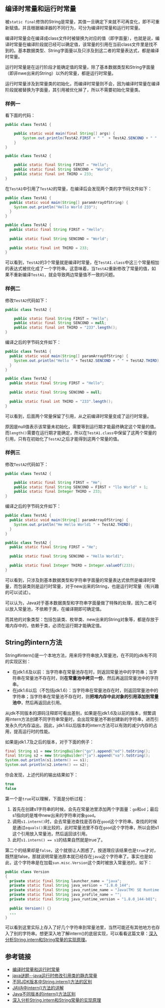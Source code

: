 <!--
date: 2021-03-27T23:48:12+08:00
lastmod: 2021-03-27T23:48:12+08:00
-->
## 编译时常量和运行时常量

被`static final`修饰的String是常量，其值一旦确定下来就不可再变化，即不可重新赋值。并且根据编译器的不同行为，可分为编译时常量和运行时常量。

编译时常量会在编译成class文件时被替换为对应的值（即字面量），也就是说，编译时常量在编译阶段就已经可以确定值，该常量的引用在当前class文件里是找不到的。基本数据类型、String字面量以及只涉及到这二者的常量表达式，都是编译时常量。

运行时常量是在运行阶段才能确定值的常量，除了基本数据类型和String字面量（即非nwe出来的String）以外的常量，都是运行时常量。

运行时常量涉及到常量类的初始化，而编译时常量则不会，因为编译时常量在编译阶段就被替换为字面量，其引用被优化掉了，所以不需要初始化常量类。

### 样例一

看下面的代码：

```java
public class TestA1 {

    public static void main(final String[] args) {
        System.out.println(TestA2.FIRST + " "  + TestA2.SENCOND + " "  + TestA2.THIRD);
    }
}

public class TestA2 {

    public static final String FIRST = "Hello";
    public static final String SENCOND = "World";
    public static final int THIRD = 233;
}
```

在`TestA1`中引用了`TestA2`的常量，在编译后会发现两个类的字节码文件如下：
```java
public class TestA1 {
  public static void main(String[] paramArrayOfString) {
    System.out.println("Hello World 233");
  }
}

public class TestA2 {
  public static final String FIRST = "Hello";
  
  public static final String SENCOND = "World";
  
  public static final int THIRD = 233;
}
```

可以看到，`TestA2`的3个常量就是编译时常量，在`TestA1.class`中这三个常量相加的表达式被优化成了一个字符串。这意味着，当`TestA2`重新修改了常量的值，如果不重新编译`TestA1`，就会导致两边常量值不一致的问题。

### 样例二

修改`TestA2`代码如下：
```java
public class TestA2 {

    public static final String FIRST = "Hello";
    public static final String SENCOND = null;
    public static final int THIRD = "233".length();
}
```

编译之后的字节码文件如下：
```java
public class TestA1 {
  public static void main(String[] paramArrayOfString) {
    System.out.println("Hello " + TestA2.SENCOND + " " + TestA2.THIRD);
  }
}

public class TestA2 {
  public static final String FIRST = "Hello";
  
  public static final String SENCOND = null;
  
  public static final int THIRD = "233".length();
}
```

可以看到，后面两个常量保留了引用，从之前编译时常量变成了运行时常量。

原因是null值表示该常量未初始化，需要等到运行期才能最终确定这个常量的值。而`length()`需要在运行期才能确定，所以在`TestA1.class`中保留了这两个常量的引用，只有在初始化了`TestA2`之后才能得到这两个常量的值。

### 样例三

修改`TestA2`代码如下：
```java
public class TestA2 {

    public static final String FIRST = "He";
    public static final String SENCOND = FIRST + "llo World" + 1;
    public static final Integer THIRD = 233;
}
```

编译之后的字节码文件如下：
```java
public class TestA1 {
  public static void main(String[] paramArrayOfString) {
    System.out.println("He Hello World1 " + TestA2.THIRD);
  }
}

public class TestA2 {
  public static final String FIRST = "He";
  
  public static final String SENCOND = "Hello World1";
  
  public static final Integer THIRD = Integer.valueOf(233);
}
```

可以看到，只涉及到基本数据类型和字符串字面量的常量表达式依然是编译时常量，而包装类则是运行时常量，对于new出来的String，也是运行时常量（有兴趣的可以试试）。

可以认为，Java对于基本数据类型和字符串字面量做了特殊的处理，因为二者可以放入常量池，不依赖于类，在编译期即可确定值。

而其他的对象类型：包括包装类、枚举类、new出来的String对象等，都是存放于堆内存中的，依赖于类，必须在运行期才能确定值。

## String的intern方法

String#intern()是一个本地方法，用来将字符串放入常量池，在不同的jdk有不同的实现区别：

* 在jdk1.6及以前：当字符串在常量池存在时，则返回常量池中的字符串；当字符串在常量池不存在时，则**在常量池中拷贝一份**，然后再返回常量池中的字符串。
* 在jdk1.6以后（不包括jdk1.6）：当字符串在常量池存在时，则返回常量池中的字符串；当字符串在常量池不存在时，则**把堆内存中此对象的引用添加到常量池中**，然后再返回此引用。

从jdk不同版本的源码注释即可看出差别，如果是在jdk1.6及以前的版本，频繁调用intern方法创建不同字符串常量时，会出现常量池不断创建新的字符串，进而引发永久代内存溢出。因此，jdk1.6以后版本的intern方法可以有效的减少内存的占用，提高运行时的性能。

如果是jdk1.7及之后的版本，对于下面的例子：
```java
final String s1 = new StringBuilder("go").append("od").toString();
final String s2 = new StringBuilder("ja").append("va").toString();
System.out.println(s1.intern() == s1);
System.out.println(s2.intern() == s2);
```

你会发现，上述代码的输出结果如下：
```java
true
false
```

第一个是`true`可以理解，下面是分析过程：
1. 首先在创建s1字符串的时候，会先在常量池里添加两个字面量：`go`和`od`；最后s1指向的是堆中new出来的字符串对象`good`。
2. 调用`s1.intern()`时，会去常量池查找是否存在`good`这个字符串。查找的时候是通过`equals()`来比较的，此时常量池里不存在`good`这个字符串，所以会把s1这个引用放入常量池，然后返回该引用。
3. 此时`s1.intern() == s1`的结果自然就是true了。

第二个的结果却是`false`，这个就很让人困惑了。按道理应该结果也是`true`才对，既然是false，那就说明常量池原本就已经存在`java`这个字符串了。事实也是如此，这个字符串是在加载`sun.misc.Version`这个类时被放入常量池的，如下：
```java
public class Version
{
  private static final String launcher_name = "java";
  private static final String java_version = "1.8.0_144";
  private static final String java_runtime_name = "Java(TM) SE Runtime Environment";
  private static final String java_profile_name = "";
  private static final String java_runtime_version = "1.8.0_144-b01";
  
  public Version() {}
  ...
}
```

可以看到这里实际上存入了好几个字符串到常量池里，当然可能还有其他地方也存入了别的字符串。想更深入地了解intern()的底层实现，可以看看这篇文章：[深入分析String.intern和String常量的实现原理](https://www.jianshu.com/p/c14364f72b7e)。

## 参考链接

* [编译时常量和运行时常量](https://blog.csdn.net/Honeyhanyu/article/details/77878120?locationNum=6&fps=1)
* [java谜题--java运行时修改引用类的静态常量](https://blog.csdn.net/feiyu8607/article/details/7064751)
* [不同JDK版本中String.intern()方法的区别](https://blog.csdn.net/Game_Zmh/article/details/101701708)
* [JAVA中intern()方法的详解](https://blog.csdn.net/tangyaya8/article/details/79240071)
* [Java不同版本的intern()方法区别](https://blog.csdn.net/sunlihuo/article/details/105275431)
* [深入分析String.intern和String常量的实现原理](https://www.jianshu.com/p/c14364f72b7e)